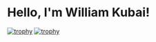 
# Hello, I'm William Kubai!
[![trophy](https://github-profile-trophy.vercel.app/?username=swervolee)](https://github.com/ryo-ma/github-profile-trophy)
[![trophy](https://github-profile-trophy.vercel.app/?username=ryo-ma&theme=onedark)](https://github.com/ryo-ma/github-profile-trophy)
